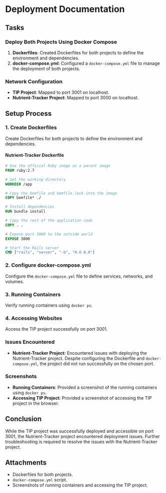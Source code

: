 # Deployment Documentation


## Tasks
### Deploy Both Projects Using Docker Compose
1. **Dockerfiles**: Created Dockerfiles for both projects to define the environment and dependencies.
2. **docker-compose.yml**: Configured a `docker-compose.yml` file to manage the deployment of both projects.

### Network Configuration
- **TIP Project**: Mapped to port 3001 on localhost.
- **Nutrient-Tracker Project**: Mapped to port 3000 on localhost.

## Setup Process

### 1. Create Dockerfiles
Create Dockerfiles for both projects to define the environment and dependencies.

#### Nutrient-Tracker Dockerfile
```Dockerfile
# Use the official Ruby image as a parent image
FROM ruby:2.7

# Set the working directory
WORKDIR /app

# Copy the Gemfile and Gemfile.lock into the image
COPY Gemfile* ./

# Install dependencies
RUN bundle install

# Copy the rest of the application code
COPY . .

# Expose port 3000 to the outside world
EXPOSE 3000

# Start the Rails server
CMD ["rails", "server", "-b", "0.0.0.0"]
```

### 2. Configure docker-compose.yml
Configure the `docker-compose.yml` file to define services, networks, and volumes.

### 3. Running Containers
Verify running containers using `docker ps`.

### 4. Accessing Websites
Access the TIP project successfully on port 3001.

### Issues Encountered
- **Nutrient-Tracker Project**: Encountered issues with deploying the Nutrient-Tracker project. Despite configuring the Dockerfile and `docker-compose.yml`, the project did not run successfully on the chosen port.

### Screenshots
- **Running Containers**: Provided a screenshot of the running containers using `docker ps`.
- **Accessing TIP Project**: Provided a screenshot of accessing the TIP project in the browser.

## Conclusion
While the TIP project was successfully deployed and accessible on port 3001, the Nutrient-Tracker project encountered deployment issues. Further troubleshooting is required to resolve the issues with the Nutrient-Tracker project.

## Attachments
- Dockerfiles for both projects.
- `docker-compose.yml` script.
- Screenshots of running containers and accessing the TIP project.